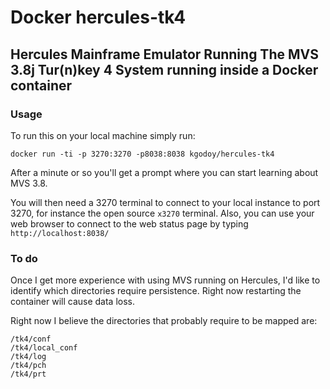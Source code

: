 # Docker hercules-tk4
## Hercules Mainframe Emulator Running The MVS 3.8j Tur(n)key 4 System running inside a Docker container

### Usage
To run this on your local machine simply run:

`docker run -ti -p 3270:3270 -p8038:8038 kgodoy/hercules-tk4`

After a minute or so you'll get a prompt where you can start learning about MVS 3.8. 

You will then need a 3270 terminal to connect to your local instance to port 3270, for instance the open source `x3270` terminal. Also, you can use your web browser to connect to the web status page by typing `http://localhost:8038/`

### To do
Once I get more experience with using MVS running on Hercules, I'd like to identify which directories require persistence. Right now restarting the container will cause data loss.

Right now I believe the directories that probably require to be mapped are:
```
/tk4/conf
/tk4/local_conf
/tk4/log
/tk4/pch
/tk4/prt
```

